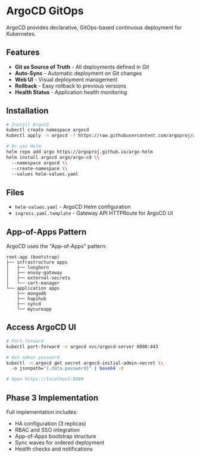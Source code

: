 # ArgoCD GitOps

ArgoCD provides declarative, GitOps-based continuous deployment for Kubernetes.

## Features

- **Git as Source of Truth** - All deployments defined in Git
- **Auto-Sync** - Automatic deployment on Git changes
- **Web UI** - Visual deployment management
- **Rollback** - Easy rollback to previous versions
- **Health Status** - Application health monitoring

## Installation

```bash
# Install ArgoCD
kubectl create namespace argocd
kubectl apply -n argocd -f https://raw.githubusercontent.com/argoproj/argo-cd/stable/manifests/install.yaml

# Or use Helm
helm repo add argo https://argoproj.github.io/argo-helm
helm install argocd argo/argo-cd \\
  --namespace argocd \\
  --create-namespace \\
  --values helm-values.yaml
```

## Files

- `helm-values.yaml` - ArgoCD Helm configuration
- `ingress.yaml.template` - Gateway API HTTPRoute for ArgoCD UI

## App-of-Apps Pattern

ArgoCD uses the "App-of-Apps" pattern:

```
root-app (bootstrap)
├── infrastructure apps
│   ├── longhorn
│   ├── envoy-gateway
│   ├── external-secrets
│   └── cert-manager
└── application apps
    ├── mongodb
    ├── hapihub
    ├── syncd
    └── mycureapp
```

## Access ArgoCD UI

```bash
# Port-forward
kubectl port-forward -n argocd svc/argocd-server 8080:443

# Get admin password
kubectl -n argocd get secret argocd-initial-admin-secret \\
  -o jsonpath="{.data.password}" | base64 -d

# Open https://localhost:8080
```

## Phase 3 Implementation

Full implementation includes:
- HA configuration (3 replicas)
- RBAC and SSO integration
- App-of-Apps bootstrap structure
- Sync waves for ordered deployment
- Health checks and notifications
